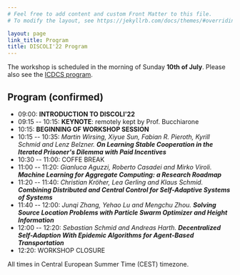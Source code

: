 ```yaml
---
# Feel free to add content and custom Front Matter to this file.
# To modify the layout, see https://jekyllrb.com/docs/themes/#overriding-theme-defaults

layout: page
link_title: Program
title: DISCOLI'22 Program
---
```


The workshop is scheduled in the morning of Sunday **10th of July**.
Please also see the [ICDCS program](https://icdcs2022.icdcs.org/program-at-a-glance/).

## Program (confirmed)

* 09:00: **INTRODUCTION TO DISCOLI'22**
* 09:15 -- 10:15: **KEYNOTE**: remotely kept by Prof. Bucchiarone
* 10:15: **BEGINNING OF WORKSHOP SESSION**
* 10:15 -- 10:35: _Martin Wirsing, Xiyue Sun, Fabian R. Pieroth, Kyrill Schmid and Lenz Belzner._ ***On Learning Stable Cooperation in the Iterated Prisoner's Dilemma with Paid Incentives***
* 10:30 -- 11:00: COFFE BREAK
* 11:00 -- 11:20: *Gianluca Aguzzi, Roberto Casadei and Mirko Viroli.* ***Machine Learning for Aggregate Computing: a Research Roadmap***
* 11:20 -- 11:40: *Christian Kröher, Lea Gerling and Klaus Schmid.* ***Combining Distributed and Central Control for Self-Adaptive Systems of Systems***
* 11:40 -- 12:00: *Junqi Zhang, Yehao Lu and Mengchu Zhou.* ***Solving Source Location Problems with Particle Swarm Optimizer and Height Information***
* 12:00 -- 12:20: *Sebastian Schmid and Andreas Harth.* ***Decentralized Self-Adaption With Epidemic Algorithms for Agent-Based Transportation***
* 12:20: WORKSHOP CLOSURE

All times in Central European Summer Time (CEST) timezone.

<!-- * `15:30 -- 16:00`: Coffee break -->
